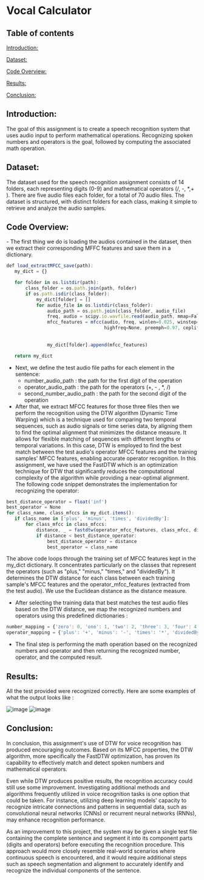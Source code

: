 # Vocal Calculator
**<h2>Table of contents</h2>**

   [Introduction:](#Introduction)
   
   [Dataset:](#Dataset)
   
   [Code Overview:](#Code-Overview)
   
   [Results:](#Results)

   [Conclusion:](#Conclusion)
   
<h2>Introduction: </h2>
The goal of this assignment is to create a speech recognition system that uses audio input to perform mathematical operations. Recognizing spoken numbers and operators is the goal, followed by computing the associated math operation.

<h2>Dataset:</h2>
The dataset used for the speech recognition assignment consists of 14 folders, each representing digits (0-9) and mathematical operators (/, -, *,+ ).
There are five audio files each folder, for a total of 70 audio files. The dataset is structured, with distinct folders for each class, making it simple to retrieve and analyze the audio samples.

<h2>Code Overview:</h2>
- The first thing we do is loading the audios contained in the dataset, then we extract their corresponding MFFC features and save them in a dictionary.

 ```javascript
 def load_extractMFCC_save(path):
    my_dict = {}

    for folder in os.listdir(path):
        class_folder = os.path.join(path, folder)
        if os.path.isdir(class_folder):
            my_dict[folder] = []
            for audio_file in os.listdir(class_folder):
                audio_path = os.path.join(class_folder, audio_file)
                freq, audio = scipy.io.wavfile.read(audio_path, mmap=False)
                mfcc_features = mfcc(audio, freq, winlen=0.025, winstep=0.01, numcep=13, nfilt=26, nfft=3000, lowfreq=0,
                                     highfreq=None, preemph=0.97, ceplifter=22, appendEnergy=False)
                
           
                my_dict[folder].append(mfcc_features)

    return my_dict
 ```
 
 
 - Next, we define the test audio file paths for each element in the sentence: 
    - number_audio_path : the path for the first digit of the operation
    - operator_audio_path : the path for the operators (+, - , *, /)
    - second_number_audio_path : the path for the second digit of the operation
 - After that, we extract MFCC features for those three files then we perform the recognition using the DTW algorithm (Dynamic Time Warping) which is a technique used for comparing two temporal sequences, such as audio signals or time series data, by aligning them to find the optimal alignment that minimizes the distance measure. It allows for flexible matching of sequences with different lengths or temporal variations. In this case, DTW is employed to find the best match between the test audio's operator MFCC features and the training samples' MFCC features, enabling accurate operator recognition.
In this assignment, we have used the FastDTW which is an optimization technique for DTW that significantly reduces the computational complexity of the algorithm while providing a near-optimal alignment. 
The following code snippet demonstrates the implementation for recognizing the operator: 

 ```javascript
best_distance_operator = float('inf')
best_operator = None
for class_name, class_mfccs in my_dict.items():
    if class_name in ['plus', 'minus', 'times', 'dividedBy']:
        for class_mfcc in class_mfccs:
            distance, _ = fastdtw(operator_mfcc_features, class_mfcc, dist=euclidean)
            if distance < best_distance_operator:
                best_distance_operator = distance
                best_operator = class_name
 ```
 
 The above code loops through the training set of MFCC features kept in the my_dict dictionary. It concentrates particularly on the classes that represent the operators (such as "plus," "minus," "times," and "dividedBy"). It determines the DTW distance for each class between each training sample's MFCC features and the operator_mfcc_features (extracted from the test audio). We use the Euclidean distance as the distance measure.
- After selecting the training data that best matches the test audio files based on the DTW distance, we map the recognized numbers and operators using this predefined dictionaries :

```javascript
number_mapping = {'zero': 0, 'one': 1, 'two': 2, 'three': 3, 'four': 4, 'five': 5, 'six': 6, 'seven': 7, 'eight': 8, 'nine': 9}
operator_mapping = {'plus': '+', 'minus': '-', 'times': '*', 'dividedBy': '/'}
 ```
 
 - The final step is performing the math operation based on the recognized numbers and operator and then returning the recognized number, operator, and the computed result.
 
 <h2>Results:</h2>
 All the test provided were recognized correctly.
 Here are some examples of what the output looks like :
 
![image](https://github.com/ikram28/Vocal-Calculator/assets/86806466/80d58c07-769c-45aa-a117-2e1aa956ffe2)
![image](https://github.com/ikram28/Vocal-Calculator/assets/86806466/87ac5d73-c335-455a-9ecd-82a159ccfaff)

<h2>Conclusion:</h2>
In conclusion, this assignment's use of DTW for voice recognition has produced encouraging outcomes. Based on its MFCC properties, the DTW algorithm, more specifically the FastDTW optimization, has proven its capability to effectively match and detect spoken numbers and mathematical operators.


Even while DTW produces positive results, the recognition accuracy could still use some improvement. Investigating additional methods and algorithms frequently utilized in voice recognition tasks is one option that could be taken. For instance, utilizing deep learning models' capacity to recognize intricate connections and patterns in sequential data, such as convolutional neural networks (CNNs) or recurrent neural networks (RNNs), may enhance recognition performance.

As an improvement to this project, the system may be given a single test file containing the complete sentence and segment it into its component parts (digits and operators) before executing the recognition procedure.
This approach would more closely resemble real-world scenarios where continuous speech is encountered, and it would require additional steps such as speech segmentation and alignment to accurately identify and recognize the individual components of the sentence.



 
